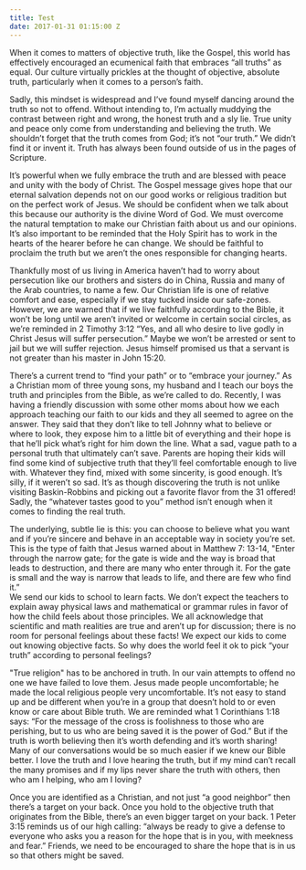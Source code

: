 ```yaml
---
title: Test
date: 2017-01-31 01:15:00 Z
---
```


When it comes to matters of objective truth, like the Gospel, this world has effectively encouraged an ecumenical faith that embraces “all truths” as equal.  Our culture virtually prickles at the thought of objective, absolute truth, particularly when it comes to a person’s faith.   

Sadly, this mindset is widespread and I’ve found myself dancing around the truth so not to offend.  Without intending to, I’m actually muddying the contrast between right and wrong, the honest truth and a sly lie.  True unity and peace only come from understanding and believing the truth.  We shouldn’t forget that the truth comes from God; it’s not “our truth.” We didn’t find it or invent it.  Truth has always been found outside of us in the pages of Scripture.       

It’s powerful when we fully embrace the truth and are blessed with peace and unity with the body of Christ.  The Gospel message gives hope that our eternal salvation depends not on our good works or religious tradition but on the perfect work of Jesus.  We should be confident when we talk about this because our authority is the divine Word of God.  We must overcome the natural temptation to make our Christian faith about us and our opinions.  It’s also important to be reminded that the Holy Spirit has to work in the hearts of the hearer before he can change.  We should be faithful to proclaim the truth but we aren’t the ones responsible for changing hearts.

Thankfully most of us living in America haven’t had to worry about persecution like our brothers and sisters do in China, Russia and many of the Arab countries, to name a few.  Our Christian life is one of relative comfort and ease, especially if we stay tucked inside our safe-zones.  However, we are warned that if we live faithfully according to the Bible, it won’t be long until we aren’t invited or welcome in certain social circles, as we’re reminded in 2 Timothy 3:12 “Yes, and all who desire to live godly in Christ Jesus will suffer persecution.”  Maybe we won’t be arrested or sent to jail but we will suffer rejection.  Jesus himself promised us that a servant is not greater than his master in John 15:20.

There’s a current trend to “find your path” or to “embrace your journey.”  As a Christian mom of three young sons, my husband and I teach our boys the truth and principles from the Bible, as we’re called to do.  Recently, I was having a friendly discussion with some other moms about how we each approach teaching our faith to our kids and they all seemed to agree on the answer.  They said that they don’t like to tell Johnny what to believe or where to look, they expose him to a little bit of everything and their hope is that he’ll pick what’s right for him down the line.  What a sad, vague path to a personal truth that ultimately can’t save.  Parents are hoping their kids will find some kind of subjective truth that they’ll feel comfortable enough to live with.  Whatever they find, mixed with some sincerity, is good enough.  It’s silly, if it weren’t so sad.  It’s as though discovering the truth is not unlike visiting Baskin-Robbins and picking out a favorite flavor from the 31 offered!  Sadly, the “whatever tastes good to you” method isn’t enough when it comes to finding the real truth.  

The underlying, subtle lie is this: you can choose to believe what you want and if you’re sincere and behave in an acceptable way in society you’re set.  This is the type of faith that Jesus warned about in Matthew 7: 13-14, "Enter through the narrow gate; for the gate is wide and the way is broad that leads to destruction, and there are many who enter through it.  For the gate is small and the way is narrow that leads to life, and there are few who find it.”      
We send our kids to school to learn facts.  We don’t expect the teachers to explain away physical laws and mathematical or grammar rules in favor of how the child feels about those principles.  We all acknowledge that scientific and math realities are true and aren’t up for discussion; there is no room for personal feelings about these facts!  We expect our kids to come out knowing objective facts.  So why does the world feel it ok to pick “your truth” according to personal feelings?  


"True religion" has to be anchored in truth.  In our vain attempts to offend no one we have failed to love them.  Jesus made people uncomfortable; he made the local religious people very uncomfortable.  It’s not easy to stand up and be different when you’re in a group that doesn’t hold to or even know or care about Bible truth.  We are reminded what 1 Corinthians 1:18 says: “For the message of the cross is foolishness to those who are perishing, but to us who are being saved it is the power of God.”  But if the truth is worth believing then it’s worth defending and it’s worth sharing!  Many of our conversations would be so much easier if we knew our Bible better.  I love the truth and I love hearing the truth, but if my mind can’t recall the many promises and if my lips never share the truth with others, then who am I helping, who am I loving?       

Once you are identified as a Christian, and not just “a good neighbor” then there’s a target on your back.  Once you hold to the objective truth that originates from the Bible, there’s an even bigger target on your back.  1 Peter 3:15 reminds us of our high calling: “always be ready to give a defense to everyone who asks you a reason for the hope that is in you, with meekness and fear.”  Friends, we need to be encouraged to share the hope that is in us so that others might be saved.
